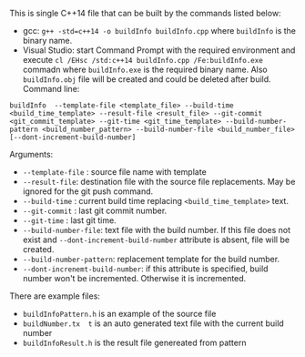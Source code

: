 
This is single C++14 file that can be built by the commands listed below:
- gcc: `g++ -std=c++14 -o buildInfo buildInfo.cpp` where `buildInfo` is the binary name.
- Visual Studio: start Command Prompt with the required environment and execute `cl /EHsc /std:c++14 buildInfo.cpp /Fe:buildInfo.exe` commadn where `buildInfo.exe` is the required binary name. Also `buildInfo.obj` file will be created and could be deleted after build.
Command line:

`
buildInfo  --template-file <template_file> --build-time <build_time_template>
    --result-file <result_file> --git-commit <git_commit_template>
    --git-time <git_time_template> --build-number-pattern <build_number_pattern>
    --build-number-file <build_number_file> [--dont-increment-build-number]
`

Arguments:
- `--template-file` : source file name with template
- `--result-file`: destination file with the source file replacements. May be ignored for the git push command.
- `--build-time` : current build time replacing `<build_time_template>` text.
- `--git-commit` : last git commit number.
- `--git-time` : last git time.
- `--build-number-file`: text file with the build number. If this file does not exist and `--dont-increment-build-number` attribute is absent, file will be created.
- `--build-number-pattern`: replacement template for the build number.
- `--dont-increnemt-build-number`: if this attribute is specified, build number won't be incremented. Otherwise it is incremented.

There are example files:
- `buildInfoPattern.h` is an example of the source file
- `buildNumber.tx  t` is an auto generated text file with the current build number
- `buildInfoResult.h` is the result file genereated from pattern

